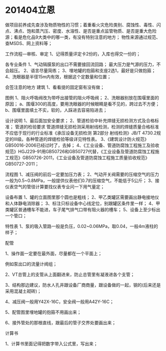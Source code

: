 # 201404立恩

做项目前养成先查涉及物质物性的习惯；着重看火灾危险类别、腐蚀性、毒性、闪点、沸点、饱和蒸汽压、密度、水溶性、是否是重点监管物质、是否是重大危险源；看是危化品9大类中的哪一类，有没有特别注意的地方；
物性来源通过规范、查MSDS、网上资料等；

工作流程—审核、审定
1、记得质量评定卡2份的，入库也得交一份的；

各专业条件
1、气动隔膜泵的出口不需要接回流回路；
最大压力是气源的压力，不会超压。
2、语言尽量简练；
3、埋地罐的抱箍和支座2选1，最好是只做抱箍；
4、洗眼器是半径15m内有效，根据这个定数量和位置；

会签注意的地方
建筑
1、看看提的固定窗有没有做；

图例
1、阻火呼吸阀改为带呼出接管的阻火呼吸阀；
2、洗眼器别放在围堰里面的原因；
a、围堰300的高度，要用洗眼器的时候眼睛是看不见的，跨过去不方便；
b、围堰里面填土不实，软的，人踩进去容易陷进去；

设计说明
1、最后面加安全要求；
2、管道检验中补充焊缝无损检测方式及合格标准；
管道的检验要求
管道焊缝无损检测采用射线检测，检测的焊缝质量合格标准不应低于现行的行业标准《承压设备无损检测 第2部分 射线检测》JB/T 4730.2规定的Ⅲ级。各种管道的焊缝检验等级详见特性表。
3、《建筑设计防火规范》GB50016-2006已经过时了，去掉；
4、《工业设备、管道防腐蚀工程施工及验收规范》HGJ229-91用GB50726和GB50727代替，《工业设备及管道防腐蚀工程施工规范》GB50726-2011，《工业设备及管道防腐蚀工程施工质量验收规范》GB50727-2011；

流程图
1、减压阀的前后一定要加压力表；
2、气动开关阀需要的压缩空气的压力一般为0.5~0.8MPa，一般提供仪表他们0.7的压缩空气，不能低于5公斤；
3、接仪表空气的管径计算要找仪表专业问一下用气量定；



设备布置
1、罐的立面图里那个圆也是粗线；
2、甲乙类罐区需要画出静电接地仪和人体静电消除器；
3、标注只标设备中心线定位，别跟罐区条件里一样；
4、甲类罐区普通槽车不能进，车子尾气排气口带有阻火器的槽车；
5、设备上至少标出一个管口；

特性表
1、泵的吸入管路一般是负压，0.02~0.06MPa，取0.04，一般4m液柱的样子；

配管

1、操作面一定要在最外面，尽量都在一个平面上；

例如泵出口的流量计阀组；

2、VT总管上的支管从上面翻进来，防止总管里有凝液进各个支管；

3、结构那边建议，防水人孔井跟设备厂商商量，跟设备做的一起，钢的(后来还是采用混凝土砌砖)；

4、减压阀一般用Y42X-16C，安全阀一般用A42Y-16C；

5、配管图里埋地罐的抱箍不用画出来；

6、接外管处的那根直线，跟最后的管子交界处要画出来；

计算书

1、计算书里面记得把数字带入公式里，写出来；





